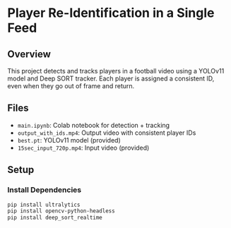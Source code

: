 # Player Re-Identification in a Single Feed

## Overview
This project detects and tracks players in a football video using a YOLOv11 model and Deep SORT tracker. Each player is assigned a consistent ID, even when they go out of frame and return.

## Files
- `main.ipynb`: Colab notebook for detection + tracking
- `output_with_ids.mp4`: Output video with consistent player IDs
- `best.pt`: YOLOv11 model (provided)
- `15sec_input_720p.mp4`: Input video (provided)

## Setup
### Install Dependencies
```bash
pip install ultralytics
pip install opencv-python-headless
pip install deep_sort_realtime
